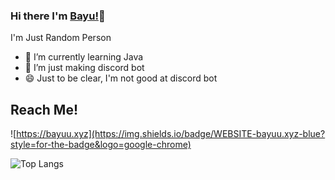 ### Hi there I'm [Bayu!](https://bayuu.xyz)👋
I'm Just Random Person<br>

- 🌱 I’m currently learning Java
- 🤖 I’m just making discord bot
- 😄 Just to be clear, I'm not good at discord bot

## Reach Me!
![https://bayuu.xyz](https://img.shields.io/badge/WEBSITE-bayuu.xyz-blue?style=for-the-badge&logo=google-chrome)

![Top Langs](https://ghsts.bayuu.xyz/api/top-langs/?username=BayuBatam2008&layout=compact&theme=vue-dark)
